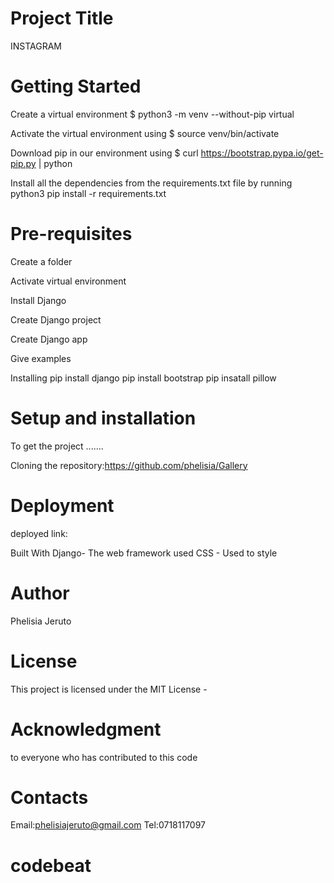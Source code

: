 # Project Title
INSTAGRAM

# Getting Started
Create a virtual environment $ python3 -m venv --without-pip virtual

Activate the virtual environment using $ source venv/bin/activate

Download pip in our environment using $ curl https://bootstrap.pypa.io/get-pip.py | python

Install all the dependencies from the requirements.txt file by running python3 pip install -r requirements.txt

# Pre-requisites
Create a folder

Activate virtual environment

Install Django

Create Django project

Create Django app

Give examples

Installing
pip install django pip install bootstrap pip insatall pillow


# Setup and installation
To get the project .......

Cloning the repository:https://github.com/phelisia/Gallery

# Deployment
deployed link:

Built With
Django- The web framework used CSS - Used to style

# Author
Phelisia Jeruto

# License
This project is licensed under the MIT License -

# Acknowledgment
to everyone who has contributed to this code

# Contacts
 Email:phelisiajeruto@gmail.com Tel:0718117097

# codebeat
